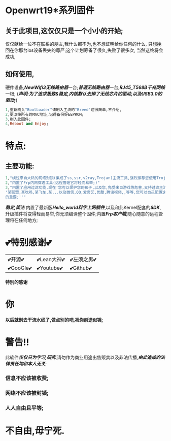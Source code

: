 # Openwrt19*系列固件
## 关于此项目,这仅仅只是一个小小的开始;
仅仅献给一位不在联系的朋友,我什么都不为,也不想证明给你任何的什么,
只想挽回在你那台ios设备丢失的尊严;这个计划筹备了很久,失败了很多次,
当然这终将会成功,

## 如何使用,
硬件设备,***NewWifi3无线路由器***一台;***普通无线路由器***一台;***RJ45_T568B千兆网线***一根;
(***声明:为了追求极致&稳定,内核默认去掉了无线芯片的驱动,以及USB3.0的驱动;***)
```ruby
1,重新刷入"BootLoader"请刷入主流的"Breed"这很简单,不介绍,
2,更改掉所有的MAC地址,记得备份好EEPROM;
3,刷入此固件;
4,Reboot and Enjoy;
```


# 特点:
## 主要功能:
```ruby
1,"绕过来自大陆的网络封锁(集成了ss,ssr,v2ray,Trojan)主流工具,强烈推荐您使用Trojan;"
2,"内置了Frp内网穿透工具(远程管理它将轻而易举;)"
3,"内置了应用过滤功能,现在'您可以保护您的孩子,以及您,免受来自游戏等危害,支持过滤主流的各种游戏
'某联盟,某吃鸡,某飞车,某...以及微信,QQ,爱奇艺,优酷,腾讯视频,,等等,您可以自己配置这一切,自由多么
的重要;''"
```

***稳定,简洁***
内置了最新版***Hello_world科学上网插件***,以及和此Kernel配套的***SDK***,升级插件将变得轻而易举,你无须编译整个固件;内置***Frp客户端***,随心随意的远程管理将在任何地方;

# 💕特别感谢💕

|        |             |            |
|--------|-------------|------------|
|💕开源💕|💕Lean大神💕 |💕左须之男💕|
|💕GooGle💕|💕Youtube💕 |💕Github💕 |


#### 特别的感谢
# 你
#### 以后就别去干流水线了,做点别的吧,祝你前途似锦;


# 警告!!
此软件***仅仅只为学习,研究***,请勿作为商业用途出售贩卖以及非法传播,***由此造成的法律责任均和本人无关***;

### 信息不应该被收费;
### 网络不应该被封锁;
### 人人自由且平等;
# 不自由,毋宁死.
